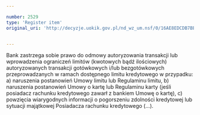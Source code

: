 ```yaml
---

number: 2529
type: 'Register item'
original_uri: 'http://decyzje.uokik.gov.pl/nd_wz_um.nsf/0/16AE8EDCDB7BE292C1257910004347EF?OpenDocument'


---
```


Bank zastrzega sobie prawo do odmowy autoryzowania transakcji lub wprowadzenia ograniczeń limitów (kwotowych bądź ilościowych) autoryzowanych transakcji gotówkowych i/lub bezgotówkowych przeprowadzanych w ramach dostępnego limitu kredytowego w przypadku:   
a) naruszenia postanowień Umowy limitu lub Regulaminu limitu, 
b) naruszenia postanowień Umowy o kartę lub Regulaminu karty (jeśli posiadacz rachunku kredytowego zawarł z bankiem Umowę o kartę), 
c) powzięcia wiarygodnych informacji o pogorszeniu zdolności kredytowej lub sytuacji majątkowej Posiadacza rachunku kredytowego (...).
